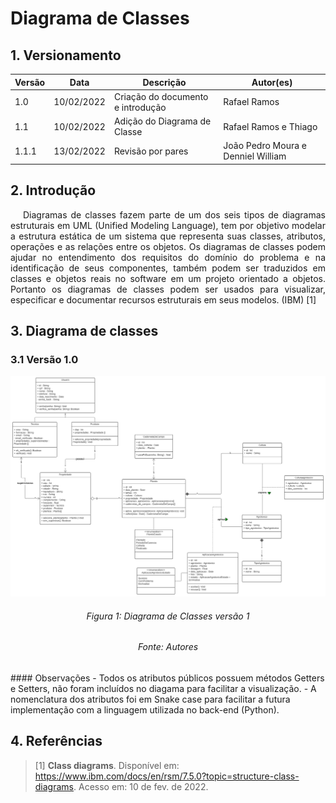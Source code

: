# Diagrama de Classes

## 1. Versionamento

| Versão | Data       | Descrição                         | Autor(es)                          |
| ------ | ---------- | --------------------------------- | ---------------------------------- |
| 1.0    | 10/02/2022 | Criação do documento e introdução | Rafael Ramos                       |
| 1.1    | 10/02/2022 | Adição do Diagrama de Classe      | Rafael Ramos e Thiago              |
| 1.1.1  | 13/02/2022 | Revisão por pares                 | João Pedro Moura e Denniel William |

## 2. Introdução

<p align="justify" style="text-indent: 20px">Diagramas de classes fazem parte de um dos seis tipos de diagramas estruturais em UML (Unified Modeling Language), tem por objetivo modelar a estrutura estática de um sistema que representa suas classes, atributos, operações e as relações entre os objetos. Os diagramas de classes podem ajudar no entendimento dos requisitos do domínio do problema e na identificação de seus componentes, também podem ser traduzidos em classes e objetos reais no software em um projeto orientado a objetos. Portanto os diagramas de classes podem ser usados para visualizar, especificar e documentar recursos estruturais em seus modelos. (IBM) [1]</p>

## 3. Diagrama de classes

### 3.1 Versão 1.0

<img src="../../../assets/modelagem/diagrama_classes.svg" class="zoom"/>
<h6 align = "center">Figura 1: Diagrama de Classes versão 1</h6>
<h6 align = "center">Fonte: Autores</h6>
#### Observações
- Todos os atributos públicos possuem métodos Getters e Setters, não foram incluídos no diagama para facilitar a visualização.
- A nomenclatura dos atributos foi em Snake case para facilitar a futura implementação com a linguagem utilizada no back-end (Python).

## 4. Referências

> [1] **Class diagrams**. Disponível em: <a href="https://www.ibm.com/docs/en/rsm/7.5.0?topic=structure-class-diagrams" target="_blanck">https://www.ibm.com/docs/en/rsm/7.5.0?topic=structure-class-diagrams</a>. Acesso em: 10 de fev. de 2022.
